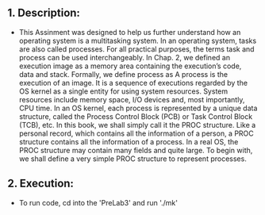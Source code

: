 ## 1. Description:
  * This Assinment was designed to help us further understand how an operating system is a multitasking system. In an operating system, tasks are also called processes. For all practical purposes, the terms task and process can be used interchangeably. In Chap. 2, we defined an execution image as a memory area containing the execution’s code, data and stack. Formally, we define process as A process is the execution of an image. It is a sequence of executions regarded by the OS kernel as a single entity for using system resources. System resources include memory space, I/O devices and, most importantly, CPU time. In an OS kernel, each process is represented by a unique data structure, called the Process Control Block (PCB) or Task Control Block (TCB), etc. In this book, we shall simply call it the PROC structure. Like a personal record, which contains all the information of a person, a PROC structure contains all the information of a process. In a real OS, the PROC structure may contain many fields and quite large. To begin with, we shall define a very simple PROC structure to represent processes.

## 2. Execution:
  * To run code, cd into the 'PreLab3' and run './mk'
